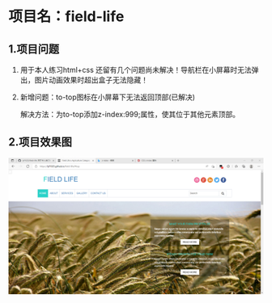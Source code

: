 # 项目名：field-life

## 1.项目问题

1. 用于本人练习html+css
   还留有几个问题尚未解决！导航栏在小屏幕时无法弹出，图片动画效果时超出盒子无法隐藏！

2. 新增问题：to-top图标在小屏幕下无法返回顶部(已解决)

   解决方法：为to-top添加z-index:999;属性，使其位于其他元素顶部。

## 2.项目效果图

![](index.png)


